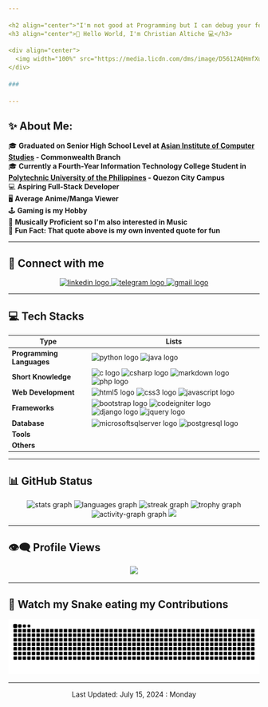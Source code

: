 ```yaml
---

<h2 align="center">"I'm not good at Programming but I can debug your feelings."</h2>
<h3 align="center">💎 Hello World, I'm Christian Altiche 💻</h3>

<div align="center">
  <img width="100%" src="https://media.licdn.com/dms/image/D5612AQHmfXu03WIBhA/article-cover_image-shrink_720_1280/0/1689012633580?e=2147483647&v=beta&t=tLTJ7NRLZEh7NzJTurK5kVFyZuhqvEo_QRXMfZEilPs"  />
</div>

###

---
```


<h2 align="left">✨ About Me:</h2>

🎓 **Graduated on Senior High School Level at [Asian Institute of Computer Studies](https://aics.edu.ph/) - Commonwealth Branch**<br>
🎓 **Currently a Fourth-Year Information Technology College Student in [Polytechnic University of the Philippines](https://www.pup.edu.ph) - Quezon City Campus**<br>
💻 **Aspiring Full-Stack Developer**<br>
🖥 **Average Anime/Manga Viewer**<br>
🕹 **Gaming is my Hobby**<br>
🎵 **Musically Proficient so I'm also interested in Music**<br>
🤞 **Fun Fact: That quote above is my own invented quote for fun**<br>

---

<h2 align="left">💬 Connect with me</h2>

<div align="center">
  <a href="https://ph.linkedin.com/in/christian-altiche-9b8065271" target="_blank">
    <img src="https://raw.githubusercontent.com/maurodesouza/profile-readme-generator/master/src/assets/icons/social/linkedin/default.svg" width="52" height="40" alt="linkedin logo"  />
  </a>
  <a href="https://t.me/papichans" target="_blank">
    <img src="https://raw.githubusercontent.com/maurodesouza/profile-readme-generator/master/src/assets/icons/social/telegram/default.svg" width="52" height="40" alt="telegram logo"  />
  </a>
  <a href="chris.altiche123@gmail.com" target="_blank">
    <img src="https://raw.githubusercontent.com/maurodesouza/profile-readme-generator/master/src/assets/icons/social/gmail/default.svg" width="52" height="40" alt="gmail logo"  />
  </a>
</div>

---

<h2 align="left">💻 Tech Stacks</h2>

| **Type** | **Lists** |
| ------------------- | ---------------------|
| **Programming Languages** | <img src="https://cdn.jsdelivr.net/gh/devicons/devicon/icons/python/python-original.svg" height="40" alt="python logo"  /> <img src="https://cdn.jsdelivr.net/gh/devicons/devicon/icons/java/java-original.svg" height="40" alt="java logo"  />|
| **Short Knowledge** | <img src="https://cdn.jsdelivr.net/gh/devicons/devicon/icons/c/c-original.svg" height="40" alt="c logo"  /> <img src="https://cdn.jsdelivr.net/gh/devicons/devicon/icons/csharp/csharp-original.svg" height="40" alt="csharp logo"  /> <img src="https://cdn.jsdelivr.net/gh/devicons/devicon/icons/markdown/markdown-original.svg" height="40" alt="markdown logo"  /> <img src="https://cdn.jsdelivr.net/gh/devicons/devicon/icons/php/php-original.svg" height="40" alt="php logo"  /> |
|**Web Development**| <img src="https://cdn.jsdelivr.net/gh/devicons/devicon/icons/html5/html5-original.svg" height="40" alt="html5 logo"  /> <img src="https://cdn.jsdelivr.net/gh/devicons/devicon/icons/css3/css3-original.svg" height="40" alt="css3 logo"  /> <img src="https://cdn.jsdelivr.net/gh/devicons/devicon/icons/javascript/javascript-original.svg" height="40" alt="javascript logo"  /> |
|**Frameworks**| <img src="https://cdn.jsdelivr.net/gh/devicons/devicon/icons/bootstrap/bootstrap-original.svg" height="40" alt="bootstrap logo"  /> <img src="https://cdn.jsdelivr.net/gh/devicons/devicon/icons/codeigniter/codeigniter-plain.svg" height="40" alt="codeigniter logo"  /> <img src="https://cdn.jsdelivr.net/gh/devicons/devicon/icons/django/django-plain.svg" height="40" alt="django logo"  /> <img src="https://cdn.jsdelivr.net/gh/devicons/devicon/icons/jquery/jquery-original.svg" height="40" alt="jquery logo"  /> |
| **Database** |   <img src="https://cdn.jsdelivr.net/gh/devicons/devicon/icons/microsoftsqlserver/microsoftsqlserver-plain.svg" height="40" alt="microsoftsqlserver logo"  /> <img src="https://cdn.jsdelivr.net/gh/devicons/devicon/icons/postgresql/postgresql-original.svg" height="40" alt="postgresql logo"  /> |
| **Tools** |  |
| **Others** |  |

---

<h2 align="left">📊 GitHub Status</h2>
<div align="center">
  <img src="https://github-readme-stats.vercel.app/api?username=papichans&hide_title=false&hide_rank=false&show_icons=true&include_all_commits=true&count_private=true&disable_animations=false&theme=dracula&locale=en&hide_border=false&order=1" height="150" alt="stats graph"  />
  <img src="https://github-readme-stats.vercel.app/api/top-langs?username=papichans&locale=en&hide_title=false&layout=compact&card_width=320&langs_count=5&theme=dracula&hide_border=false&order=2" height="150" alt="languages graph"  />
  <img src="https://streak-stats.demolab.com?user=papichans&locale=en&mode=daily&theme=dracula&hide_border=false&border_radius=5&order=3" height="150" alt="streak graph"  />
  <img src="https://github-profile-trophy.vercel.app?username=papichans&theme=dracula&column=-1&row=1&margin-w=8&margin-h=8&no-bg=false&no-frame=false&order=4" height="150" alt="trophy graph"  />
  <img src="https://github-readme-activity-graph.vercel.app/graph?username=papichans&radius=16&theme=react&area=true&order=5" height="300" alt="activity-graph graph"  />
  <img src="https://github-contributor-stats.vercel.app/api?username=PapiChans&limit=5&theme=dracula&combine_all_yearly_contributions=true" />


---

<h2 align="left">👁‍🗨 Profile Views</h2>

[![](https://visitcount.itsvg.in/api?id=PapiChans&icon=0&color=0)](https://visitcount.itsvg.in)

---

<h2 align="left">🐍 Watch my Snake eating my Contributions</h2>

<img src="https://raw.githubusercontent.com/papichans/papichans/output/snake.svg" alt="Snake animation" />

</div>

---

<p align="center">Last Updated: July 15, 2024 : Monday</p>
